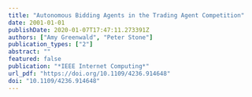 ```yaml
---
title: "Autonomous Bidding Agents in the Trading Agent Competition"
date: 2001-01-01
publishDate: 2020-01-07T17:47:11.273391Z
authors: ["Amy Greenwald", "Peter Stone"]
publication_types: ["2"]
abstract: ""
featured: false
publication: "*IEEE Internet Computing*"
url_pdf: "https://doi.org/10.1109/4236.914648"
doi: "10.1109/4236.914648"
---
```


